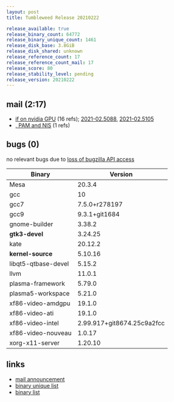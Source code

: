 ```yaml
---
layout: post
title: Tumbleweed Release 20210222

release_available: true
release_binary_count: 64772
release_binary_unique_count: 1461
release_disk_base: 3.8GiB
release_disk_shared: unknown
release_reference_count: 17
release_reference_count_mail: 17
release_score: 80
release_stability_level: pending
release_version: 20210222
---
```


## mail (2:17)

- [if on nvidia GPU](https://github.com/boombatower/tumbleweed-review/issues/10) (16 refs); [2021-02.5088](https://github.com/boombatower/tumbleweed-review/issues/10), [2021-02.5105](https://github.com/boombatower/tumbleweed-review/issues/10)
- [, PAM and NIS](https://github.com/boombatower/tumbleweed-review/issues/10) (1 refs)

## bugs (0)

<!--more-->

no relevant bugs due to [loss of bugzilla API access](https://bugzilla.opensuse.org/show_bug.cgi?id=1157722)

Binary | Version
--- | ---
Mesa | 20.3.4
gcc | 10
gcc7 | 7.5.0+r278197
gcc9 | 9.3.1+git1684
gnome-builder | 3.38.2
**gtk3-devel** | 3.24.25
kate | 20.12.2
**kernel-source** | 5.10.16
libqt5-qtbase-devel | 5.15.2
llvm | 11.0.1
plasma-framework | 5.79.0
plasma5-workspace | 5.21.0
xf86-video-amdgpu | 19.1.0
xf86-video-ati | 19.1.0
xf86-video-intel | 2.99.917+git8674.25c9a2fcc
xf86-video-nouveau | 1.0.17
xorg-x11-server | 1.20.10

## links

- [mail announcement](https://github.com/boombatower/tumbleweed-review/issues/10)
- [binary unique list](http://download.opensuse.org/history/20210222/rpm.unique.list)
- [binary list](http://download.opensuse.org/history/20210222/rpm.list)
